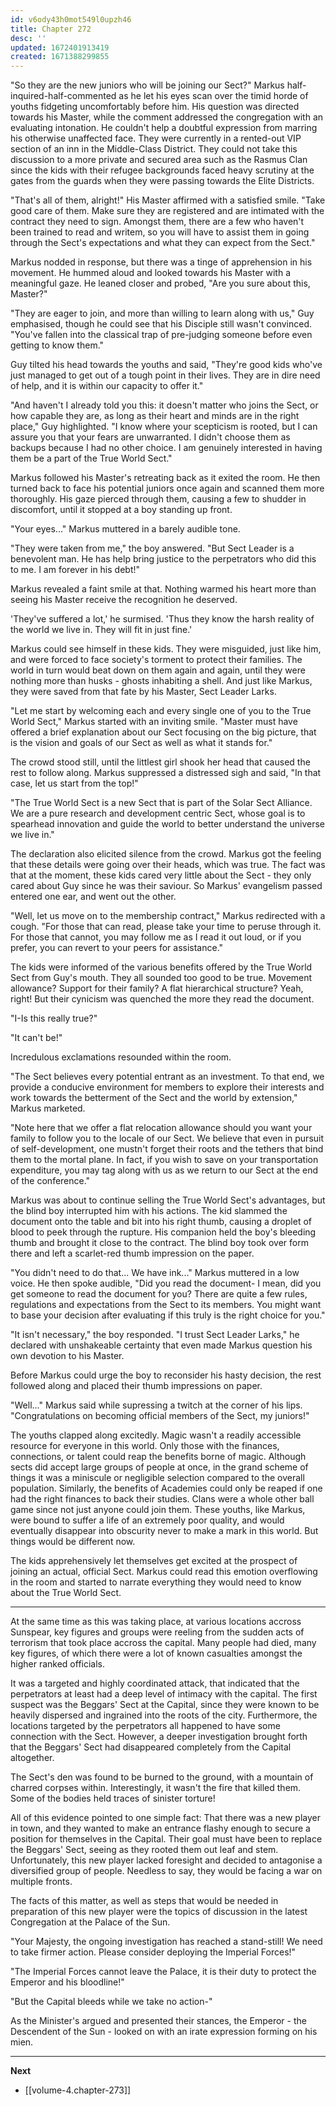 ```yaml
---
id: v6ody43h0mot549l0upzh46
title: Chapter 272
desc: ''
updated: 1672401913419
created: 1671388299855
---
```


"So they are the new juniors who will be joining our Sect?" Markus half-inquired-half-commented as he let his eyes scan over the timid horde of youths fidgeting uncomfortably before him. His question was directed towards his Master, while the comment addressed the congregation with an evaluating intonation. He couldn't help a doubtful expression from marring his otherwise unaffected face. They were currently in a rented-out VIP section of an inn in the Middle-Class District. They could not take this discussion to a more private and secured area such as the Rasmus Clan since the kids with their refugee backgrounds faced heavy scrutiny at the gates from the guards when they were passing towards the Elite Districts.

"That's all of them, alright!" His Master affirmed with a satisfied smile. "Take good care of them. Make sure they are registered and are intimated with the contract they need to sign. Amongst them, there are a few who haven't been trained to read and writem, so you will have to assist them in going through the Sect's expectations and what they can expect from the Sect."

Markus nodded in response, but there was a tinge of apprehension in his movement. He hummed aloud and looked towards his Master with a meaningful gaze. He leaned closer and probed, "Are you sure about this, Master?"

"They are eager to join, and more than willing to learn along with us," Guy emphasised, though he could see that his Disciple still wasn't convinced. "You've fallen into the classical trap of pre-judging someone before even getting to know them."

Guy tilted his head towards the youths and said, "They're good kids who've just managed to get out of a tough point in their lives. They are in dire need of help, and it is within our capacity to offer it."

"And haven't I already told you this: it doesn't matter who joins the Sect, or how capable they are, as long as their heart and minds are in the right place," Guy highlighted. "I know where your scepticism is rooted, but I can assure you that your fears are unwarranted. I didn't choose them as backups because I had no other choice. I am genuinely interested in having them be a part of the True World Sect."

Markus followed his Master's retreating back as it exited the room. He then turned back to face his potential juniors once again and scanned them more thoroughly. His gaze pierced through them, causing a few to shudder in discomfort, until it stopped at a boy standing up front.

"Your eyes..." Markus muttered in a barely audible tone.

"They were taken from me," the boy answered. "But Sect Leader is a benevolent man. He has help bring justice to the perpetrators who did this to me. I am forever in his debt!"

Markus revealed a faint smile at that. Nothing warmed his heart more than seeing his Master receive the recognition he deserved.

'They've suffered a lot,' he surmised. 'Thus they know the harsh reality of the world we live in. They will fit in just fine.'

Markus could see himself in these kids. They were misguided, just like him, and were forced to face society's torment to protect their families. The world in turn would beat down on them again and again, until they were nothing more than husks - ghosts inhabiting a shell. And just like Markus, they were saved from that fate by his Master, Sect Leader Larks.

"Let me start by welcoming each and every single one of you to the True World Sect," Markus started with an inviting smile. "Master must have offered a brief explanation about our Sect focusing on the big picture, that is the vision and goals of our Sect as well as what it stands for."

The crowd stood still, until the littlest girl shook her head that caused the rest to follow along. Markus suppressed a distressed sigh and said, "In that case, let us start from the top!"

"The True World Sect is a new Sect that is part of the Solar Sect Alliance. We are a pure research and development centric Sect, whose goal is to spearhead innovation and guide the world to better understand the universe we live in."

The declaration also elicited silence from the crowd. Markus got the feeling that these details were going over their heads, which was true. The fact was that at the moment, these kids cared very little about the Sect - they only cared about Guy since he was their saviour. So Markus' evangelism passed entered one ear, and went out the other.

"Well, let us move on to the membership contract," Markus redirected with a cough. "For those that can read, please take your time to peruse through it. For those that cannot, you may follow me as I read it out loud, or if you prefer, you can revert to your peers for assistance."

The kids were informed of the various benefits offered by the True World Sect from Guy's mouth. They all sounded too good to be true. Movement allowance? Support for their family? A flat hierarchical structure? Yeah, right! But their cynicism was quenched the more they read the document.

"I-Is this really true?"

"It can't be!"

Incredulous exclamations resounded within the room.

"The Sect believes every potential entrant as an investment. To that end, we provide a conducive environment for members to explore their interests and work towards the betterment of the Sect and the world by extension," Markus marketed.

"Note here that we offer a flat relocation allowance should you want your family to follow you to the locale of our Sect. We believe that even in pursuit of self-development, one mustn't forget their roots and the tethers that bind them to the mortal plane. In fact, if you wish to save on your transportation expenditure, you may tag along with us as we return to our Sect at the end of the conference."

Markus was about to continue selling the True World Sect's advantages, but the blind boy interrupted him with his actions. The kid slammed the document onto the table and bit into his right thumb, causing a droplet of blood to peek through the rupture. His companion held the boy's bleeding thumb and brought it close to the contract. The blind boy took over form there and left a scarlet-red thumb impression on the paper.

"You didn't need to do that... We have ink..." Markus muttered in a low voice. He then spoke audible, "Did you read the document- I mean, did you get someone to read the document for you? There are quite a few rules, regulations and expectations from the Sect to its members. You might want to base your decision after evaluating if this truly is the right choice for you."

"It isn't necessary," the boy responded. "I trust Sect Leader Larks," he declared with unshakeable certainty that even made Markus question his own devotion to his Master.

Before Markus could urge the boy to reconsider his hasty decision, the rest followed along and placed their thumb impressions on paper.

"Well..." Markus said while supressing a twitch at the corner of his lips. "Congratulations on becoming official members of the Sect, my juniors!"

The youths clapped along excitedly. Magic wasn't a readily accessible resource for everyone in this world. Only those with the finances, connections, or talent could reap the benefits borne of magic. Although sects did accept large groups of people at once, in the grand scheme of things it was a miniscule or negligible selection compared to the overall population. Similarly, the benefits of Academies could only be reaped if one had the right finances to back their studies. Clans were a whole other ball game since not just anyone could join them. These youths, like Markus, were bound to suffer a life of an extremely poor quality, and would eventually disappear into obscurity never to make a mark in this world. But things would be different now.

The kids apprehensively let themselves get excited at the prospect of joining an actual, official Sect. Markus could read this emotion overflowing in the room and started to narrate everything they would need to know about the True World Sect.

____

At the same time as this was taking place, at various locations accross Sunspear, key figures and groups were reeling from the sudden acts of terrorism that took place accross the capital. Many people had died, many key figures, of which there were a lot of known casualties amongst the higher ranked officials.

It was a targeted and highly coordinated attack, that indicated that the perpetrators at least had a deep level of intimacy with the capital. The first suspect was the Beggars' Sect at the Capital, since they were known to be heavily dispersed and ingrained into the roots of the city. Furthermore, the locations targeted by the perpetrators all happened to have some connection with the Sect. However, a deeper investigation brought forth that the Beggars' Sect had disappeared completely from the Capital altogether.

The Sect's den was found to be burned to the ground, with a mountain of charred corpses within. Interestingly, it wasn't the fire that killed them. Some of the bodies held traces of sinister torture!

All of this evidence pointed to one simple fact: That there was a new player in town, and they wanted to make an entrance flashy enough to secure a position for themselves in the Capital. Their goal must have been to replace the Beggars' Sect, seeing as they rooted them out leaf and stem. Unfortunately, this new player lacked foresight and decided to antagonise a diversified group of people. Needless to say, they would be facing a war on multiple fronts.

The facts of this matter, as well as steps that would be needed in preparation of this new player were the topics of discussion in the latest Congregation at the Palace of the Sun.

"Your Majesty, the ongoing investigation has reached a stand-still! We need to take firmer action. Please consider deploying the Imperial Forces!"

"The Imperial Forces cannot leave the Palace, it is their duty to protect the Emperor and his bloodline!"

"But the Capital bleeds while we take no action-"

As the Minister's argued and presented their stances, the Emperor - the Descendent of the Sun - looked on with an irate expression forming on his mien.

____

**Next**
* [[volume-4.chapter-273]]